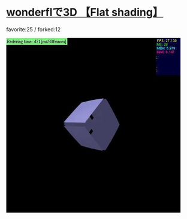 # [wonderflで3D 【Flat shading】](http://wonderfl.net/c/a4rH)

favorite:25 / forked:12



![thumbnail](./thumbnail.jpg)
